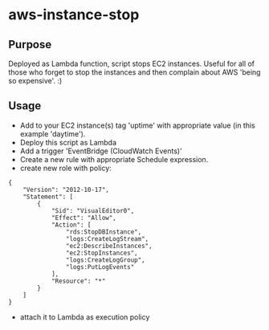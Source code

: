 # aws-instance-stop

## Purpose
Deployed as Lambda function, script stops EC2 instances. Useful for all of those who forget to stop the instances and then complain about AWS 'being so expensive'. :)

## Usage
- Add to your EC2 instance(s) tag 'uptime' with appropriate value (in this example 'daytime').
- Deploy this script as Lambda
- Add a trigger 'EventBridge (CloudWatch Events)'
- Create a new rule with appropriate Schedule expression.
- create new role with policy: 

```
{
    "Version": "2012-10-17",
    "Statement": [
        {
            "Sid": "VisualEditor0",
            "Effect": "Allow",
            "Action": [
                "rds:StopDBInstance",
                "logs:CreateLogStream",
                "ec2:DescribeInstances",
                "ec2:StopInstances",
                "logs:CreateLogGroup",
                "logs:PutLogEvents"
            ],
            "Resource": "*"
        }
    ]
}
```
- attach it to Lambda as execution policy
